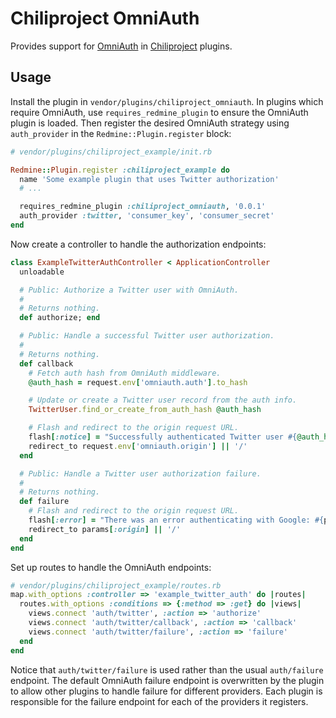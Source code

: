 # Chiliproject OmniAuth

Provides support for [OmniAuth](http://omniauth.org) in 
[Chiliproject](http://chiliproject.org) plugins.


## Usage

Install the plugin in `vendor/plugins/chiliproject_omniauth`. In plugins which 
require OmniAuth, use `requires_redmine_plugin` to ensure the OmniAuth plugin
is loaded. Then register the desired OmniAuth strategy using `auth_provider` in
the `Redmine::Plugin.register` block:

```ruby
# vendor/plugins/chiliproject_example/init.rb

Redmine::Plugin.register :chiliproject_example do
  name 'Some example plugin that uses Twitter authorization'
  # ...

  requires_redmine_plugin :chiliproject_omniauth, '0.0.1'
  auth_provider :twitter, 'consumer_key', 'consumer_secret'
end
```

Now create a controller to handle the authorization endpoints:

```ruby
class ExampleTwitterAuthController < ApplicationController
  unloadable

  # Public: Authorize a Twitter user with OmniAuth.
  #
  # Returns nothing.
  def authorize; end

  # Public: Handle a successful Twitter user authorization.
  #
  # Returns nothing.
  def callback
    # Fetch auth hash from OmniAuth middleware.
    @auth_hash = request.env['omniauth.auth'].to_hash

    # Update or create a Twitter user record from the auth info.
    TwitterUser.find_or_create_from_auth_hash @auth_hash

    # Flash and redirect to the origin request URL.
    flash[:notice] = "Successfully authenticated Twitter user #{@auth_hash['info']['name']}"
    redirect_to request.env['omniauth.origin'] || '/'
  end

  # Public: Handle a Twitter user authorization failure.
  #
  # Returns nothing.
  def failure
    # Flash and redirect to the origin request URL.
    flash[:error] = "There was an error authenticating with Google: #{params[:message]}"
    redirect_to params[:origin] || '/'
  end
end
```

Set up routes to handle the OmniAuth endpoints:

```ruby
# vendor/plugins/chiliproject_example/routes.rb
map.with_options :controller => 'example_twitter_auth' do |routes|
  routes.with_options :conditions => {:method => :get} do |views|
    views.connect 'auth/twitter', :action => 'authorize'
    views.connect 'auth/twitter/callback', :action => 'callback'
    views.connect 'auth/twitter/failure', :action => 'failure'
  end
end
```

Notice that `auth/twitter/failure` is used rather than the usual `auth/failure`
endpoint. The default OmniAuth failure endpoint is overwritten by the plugin
to allow other plugins to handle failure for different providers. Each plugin
is responsible for the failure endpoint for each of the providers it registers.
